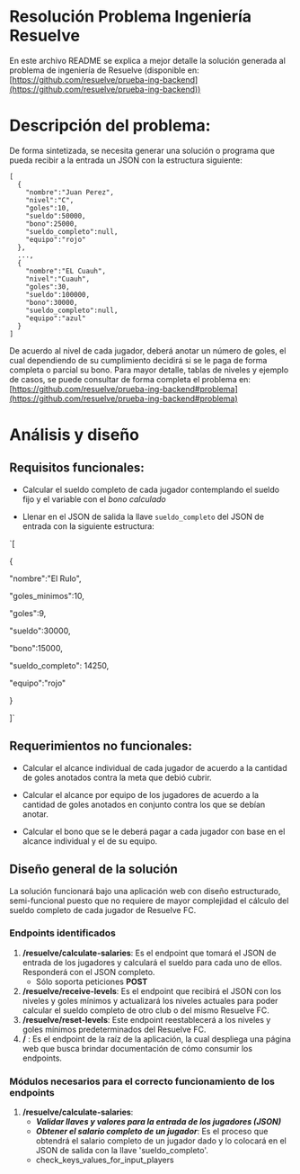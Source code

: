 # Resolución Problema Ingeniería Resuelve

En este archivo README se explica a mejor detalle la solución generada al problema de ingeniería de Resuelve (disponible en: [https://github.com/resuelve/prueba-ing-backend](https://github.com/resuelve/prueba-ing-backend))

# Descripción del problema:
De forma sintetizada, se necesita generar una solución o programa que pueda recibir a la entrada un JSON con la estructura siguiente:

    [
	  {
	    "nombre":"Juan Perez",
	    "nivel":"C",
        "goles":10,
        "sueldo":50000,
        "bono":25000,
        "sueldo_completo":null,
        "equipo":"rojo"
	  },
	  ...,
	  {
	    "nombre":"EL Cuauh",
	    "nivel":"Cuauh",
        "goles":30,
        "sueldo":100000,
        "bono":30000,
        "sueldo_completo":null,
        "equipo":"azul"
	  }
	]
    
De acuerdo al nivel de cada jugador, deberá anotar un número de goles, el cual dependiendo de su cumplimiento decidirá si se le paga de forma completa o parcial su bono.
Para mayor detalle, tablas de niveles y ejemplo de casos, se puede consultar de forma completa el problema en:
[https://github.com/resuelve/prueba-ing-backend#problema](https://github.com/resuelve/prueba-ing-backend#problema)



# Análisis y diseño

  

## Requisitos funcionales:

- Calcular el sueldo completo de cada jugador contemplando el sueldo fijo y el variable con el *bono calculado*

- Llenar en el JSON de salida la llave ``sueldo_completo`` del JSON de entrada con la siguiente estructura:

`[

{

"nombre":"El Rulo",

"goles_minimos":10,

"goles":9,

"sueldo":30000,

"bono":15000,

"sueldo_completo": 14250,

"equipo":"rojo"

}

]`

  

## Requerimientos no funcionales:

- Calcular el alcance individual de cada jugador de acuerdo a la cantidad de goles anotados contra la meta que debió cubrir.

- Calcular el alcance por equipo de los jugadores de acuerdo a la cantidad de goles anotados en conjunto contra los que se debían anotar.

- Calcular el bono que se le deberá pagar a cada jugador con base en el alcance individual y el de su equipo.

  

## Diseño general de la solución

La solución funcionará bajo una aplicación web con diseño estructurado, semi-funcional puesto que no requiere de mayor complejidad el cálculo del sueldo completo de cada jugador de Resuelve FC.

### Endpoints identificados

  
1.  **/resuelve/calculate-salaries**: Es el endpoint que tomará el JSON de entrada de los jugadores y calculará el sueldo para cada uno de ellos. Responderá con el JSON completo.
	* Sólo soporta peticiones **POST**
2.  **/resuelve/receive-levels**: Es el endpoint que recibirá el JSON con los niveles y goles mínimos y actualizará los niveles actuales para poder calcular el sueldo completo de otro club o del mismo Resuelve FC.
3. **/resuelve/reset-levels**: Este endpoint reestablecerá a los niveles y goles mínimos predeterminados del Resuelve FC.
4. **/** : Es el endpoint de la raíz de la aplicación, la cual despliega una página web que busca brindar documentación de cómo consumir los endpoints.

### Módulos necesarios para el correcto funcionamiento de los endpoints

 1.  **/resuelve/calculate-salaries**: 
	 * ***Validar llaves y valores para la entrada de los jugadores (JSON)***
	 *  ***Obtener el salario completo de un jugador***: Es el proceso que obtendrá el salario completo de un jugador dado y lo colocará en el JSON de salida con la llave 'sueldo_completo'.
	 * check_keys_values_for_input_players
